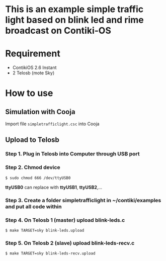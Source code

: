 # This is an example simple traffic light based on blink led and rime broadcast on Contiki-OS
# Requirement
- ContikiOS 2.6 Instant
- 2 Telosb (mote Sky)
# How to use
## Simulation with Cooja
Import file `simpletrafficlight.csc` into Cooja
## Upload to Telosb
### Step 1. Plug in Telosb into Computer through USB port
### Step 2. Chmod device
```
$ sudo chmod 666 /dev/ttyUSB0
```
**ttyUSB0** can replace with **ttyUSB1**, **ttyUSB2**,...

### Step 3. Create a folder simpletrafficlight in ~/contiki/examples and put all code within

### Step 4. On Telosb 1 (master) upload blink-leds.c
```
$ make TARGET=sky blink-leds.upload
```
### Step 5. On Telosb 2 (slave) upload blink-leds-recv.c
```
$ make TARGET=sky blink-leds-recv.upload
```

